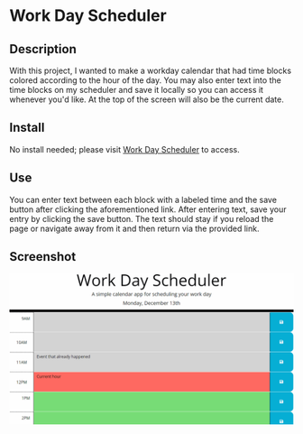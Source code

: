 # Work Day Scheduler

## Description

With this project, I wanted to make a workday calendar that had time blocks colored according to the hour of the day. You may also enter text into the time blocks on my scheduler and save it locally so you can access it whenever you'd like. At the top of the screen will also be the current date.

## Install

No install needed; please visit [Work Day Scheduler](https://orellanab5.github.io/Work-Day-Scheduler/) to access.

## Use

You can enter text between each block with a labeled time and the save button after clicking the aforementioned link. After entering text, save your entry by clicking the save button. The text should stay if you reload the page or navigate away from it and then return via the provided link.
## Screenshot

![Work Day Scheduler Screenshot](./assets/images/05-third-party-apis-homework-demo.gif)

